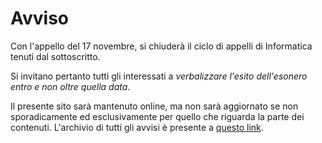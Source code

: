 # Avviso

Con l'appello del 17 novembre, si chiuderà il ciclo di appelli di Informatica tenuti dal sottoscritto.

Si invitano pertanto tutti gli interessati a *verbalizzare l'esito dell'esonero entro e non oltre quella data*.

Il presente sito sarà mantenuto online, ma non sarà aggiornato se non sporadicamente ed esclusivamente per quello che riguarda la parte dei contenuti. L'archivio di tutti gli avvisi è presente a [questo link](./archivio.md).
